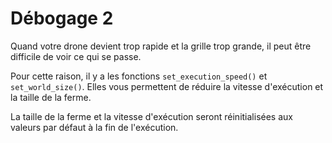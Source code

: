 # Débogage 2
Quand votre drone devient trop rapide et la grille trop grande, il peut être difficile de voir ce qui se passe.

Pour cette raison, il y a les fonctions `set_execution_speed()` et `set_world_size()`.
Elles vous permettent de réduire la vitesse d'exécution et la taille de la ferme.

La taille de la ferme et la vitesse d'exécution seront réinitialisées aux valeurs par défaut à la fin de l'exécution.